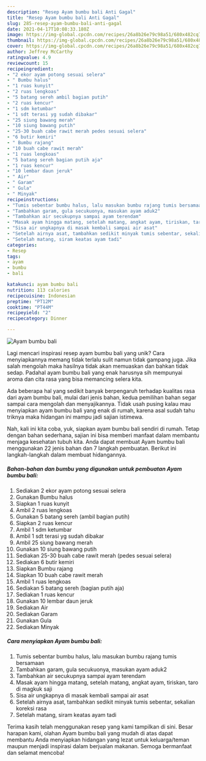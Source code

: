 ```yaml
---
description: "Resep Ayam bumbu bali Anti Gagal"
title: "Resep Ayam bumbu bali Anti Gagal"
slug: 285-resep-ayam-bumbu-bali-anti-gagal
date: 2021-04-17T10:08:33.180Z
image: https://img-global.cpcdn.com/recipes/26a8b26e79c98a51/680x482cq70/ayam-bumbu-bali-foto-resep-utama.jpg
thumbnail: https://img-global.cpcdn.com/recipes/26a8b26e79c98a51/680x482cq70/ayam-bumbu-bali-foto-resep-utama.jpg
cover: https://img-global.cpcdn.com/recipes/26a8b26e79c98a51/680x482cq70/ayam-bumbu-bali-foto-resep-utama.jpg
author: Jeffrey McCarthy
ratingvalue: 4.9
reviewcount: 15
recipeingredient:
- "2 ekor ayam potong sesuai selera"
- " Bumbu halus"
- "1 ruas kunyit"
- "2 ruas lengkoas"
- "5 batang sereh ambil bagian putih"
- "2 ruas kencur"
- "1 sdm ketumbar"
- "1 sdt terasi yg sudah dibakar"
- "25 siung bawang merah"
- "10 siung bawang putih"
- "25-30 buah cabe rawit merah pedes sesuai selera"
- "6 butir kemiri"
- " Bumbu rajang"
- "10 buah cabe rawit merah"
- "1 ruas lengkoas"
- "5 batang sereh bagian putih aja"
- "1 ruas kencur"
- "10 lembar daun jeruk"
- " Air"
- " Garam"
- " Gula"
- " Minyak"
recipeinstructions:
- "Tumis sebentar bumbu halus, lalu masukan bumbu rajang tumis bersamaan"
- "Tambahkan garam, gula secukuonya, masukan ayam aduk2"
- "Tambahkan air secukupnya sampai ayam terendam"
- "Masak ayam hingga matang, setelah matang, angkat ayam, tiriskan, taro di magkuk saji"
- "Sisa air ungkapnya di masak kembali sampai air asat"
- "Setelah airnya asat, tambahkan sedikit minyak tumis sebentar, sekalian koreksi rasa"
- "Setelah matang, siram keatas ayam tadi"
categories:
- Resep
tags:
- ayam
- bumbu
- bali

katakunci: ayam bumbu bali 
nutrition: 113 calories
recipecuisine: Indonesian
preptime: "PT12M"
cooktime: "PT44M"
recipeyield: "2"
recipecategory: Dinner

---
```



![Ayam bumbu bali](https://img-global.cpcdn.com/recipes/26a8b26e79c98a51/680x482cq70/ayam-bumbu-bali-foto-resep-utama.jpg)

Lagi mencari inspirasi resep ayam bumbu bali yang unik? Cara menyiapkannya memang tidak terlalu sulit namun tidak gampang juga. Jika salah mengolah maka hasilnya tidak akan memuaskan dan bahkan tidak sedap. Padahal ayam bumbu bali yang enak harusnya sih mempunyai aroma dan cita rasa yang bisa memancing selera kita.



Ada beberapa hal yang sedikit banyak berpengaruh terhadap kualitas rasa dari ayam bumbu bali, mulai dari jenis bahan, kedua pemilihan bahan segar sampai cara mengolah dan menyajikannya. Tidak usah pusing kalau mau menyiapkan ayam bumbu bali yang enak di rumah, karena asal sudah tahu triknya maka hidangan ini mampu jadi sajian istimewa.


Nah, kali ini kita coba, yuk, siapkan ayam bumbu bali sendiri di rumah. Tetap dengan bahan sederhana, sajian ini bisa memberi manfaat dalam membantu menjaga kesehatan tubuh kita. Anda dapat membuat Ayam bumbu bali menggunakan 22 jenis bahan dan 7 langkah pembuatan. Berikut ini langkah-langkah dalam membuat hidangannya.

<!--inarticleads1-->

##### Bahan-bahan dan bumbu yang digunakan untuk pembuatan Ayam bumbu bali:

1. Sediakan 2 ekor ayam potong sesuai selera
1. Gunakan  Bumbu halus
1. Siapkan 1 ruas kunyit
1. Ambil 2 ruas lengkoas
1. Gunakan 5 batang sereh (ambil bagian putih)
1. Siapkan 2 ruas kencur
1. Ambil 1 sdm ketumbar
1. Ambil 1 sdt terasi yg sudah dibakar
1. Ambil 25 siung bawang merah
1. Gunakan 10 siung bawang putih
1. Sediakan 25-30 buah cabe rawit merah (pedes sesuai selera)
1. Sediakan 6 butir kemiri
1. Siapkan  Bumbu rajang
1. Siapkan 10 buah cabe rawit merah
1. Ambil 1 ruas lengkoas
1. Sediakan 5 batang sereh (bagian putih aja)
1. Sediakan 1 ruas kencur
1. Gunakan 10 lembar daun jeruk
1. Sediakan  Air
1. Sediakan  Garam
1. Gunakan  Gula
1. Sediakan  Minyak




<!--inarticleads2-->

##### Cara menyiapkan Ayam bumbu bali:

1. Tumis sebentar bumbu halus, lalu masukan bumbu rajang tumis bersamaan
1. Tambahkan garam, gula secukuonya, masukan ayam aduk2
1. Tambahkan air secukupnya sampai ayam terendam
1. Masak ayam hingga matang, setelah matang, angkat ayam, tiriskan, taro di magkuk saji
1. Sisa air ungkapnya di masak kembali sampai air asat
1. Setelah airnya asat, tambahkan sedikit minyak tumis sebentar, sekalian koreksi rasa
1. Setelah matang, siram keatas ayam tadi




Terima kasih telah menggunakan resep yang kami tampilkan di sini. Besar harapan kami, olahan Ayam bumbu bali yang mudah di atas dapat membantu Anda menyiapkan hidangan yang lezat untuk keluarga/teman maupun menjadi inspirasi dalam berjualan makanan. Semoga bermanfaat dan selamat mencoba!
